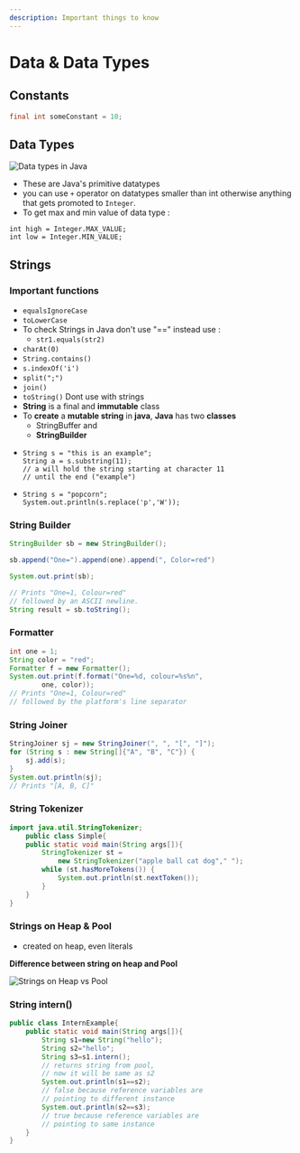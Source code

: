 ```yaml
---
description: Important things to know
---
```


# Data & Data Types

## Constants

```java
final int someConstant = 10;
```

## Data Types

![Data types in Java](https://github.com/dev117uday/notes-md/tree/98c2402e12da0ee715fd9e3642096d7e7ebf63ec/.gitbook/assets/image%20%281%29.png)

* These are Java's primitive datatypes
* you can use `+` operator on datatypes smaller than int otherwise anything that gets promoted to `Integer`.
* To get max and min value of data type :  

```text
int high = Integer.MAX_VALUE;
int low = Integer.MIN_VALUE;
```

## Strings

### Important functions

* `equalsIgnoreCase`
* `toLowerCase`
* To check Strings in Java don't use "==" instead use : 
  * `str1.equals(str2)`
* `charAt(0)`
* `String.contains()`
* `s.indexOf('i')`
* `split(";")`
* `join()`
* `toString()`  Dont use with strings
* **String** is a final and **immutable** class
* To **create** a **mutable string** in **java**, **Java** has two **classes** 
  * StringBuffer and 
  * **StringBuilder**
* ```text
  String s = "this is an example";
  String a = s.substring(11); 
  // a will hold the string starting at character 11 
  // until the end ("example")
  ```
* ```text
  String s = "popcorn";
  System.out.println(s.replace('p','W'));
  ```

### String Builder

```java
StringBuilder sb = new StringBuilder();

sb.append("One=").append(one).append(", Color=red")

System.out.print(sb);

// Prints "One=1, Colour=red" 
// followed by an ASCII newline.
String result = sb.toString();
```

### Formatter

```java
int one = 1;
String color = "red";
Formatter f = new Formatter();
System.out.print(f.format("One=%d, colour=%s%n",
        one, color));
// Prints "One=1, Colour=red" 
// followed by the platform's line separator
```

### String Joiner

```java
StringJoiner sj = new StringJoiner(", ", "[", "]");
for (String s : new String[]{"A", "B", "C"}) {
    sj.add(s);
}
System.out.println(sj);
// Prints "[A, B, C]"
```

### String Tokenizer

```java
import java.util.StringTokenizer;
    public class Simple{
    public static void main(String args[]){
        StringTokenizer st = 
            new StringTokenizer("apple ball cat dog"," ");
        while (st.hasMoreTokens()) {
            System.out.println(st.nextToken());
        }
    }
}
```

### Strings on Heap & Pool

* created on heap, even literals

**Difference between string on heap and Pool**

![Strings on Heap vs Pool](https://github.com/dev117uday/notes-md/tree/98c2402e12da0ee715fd9e3642096d7e7ebf63ec/.gitbook/assets/image%20%282%29.png)

### String intern\(\)

```java
public class InternExample{  
    public static void main(String args[]){  
        String s1=new String("hello");  
        String s2="hello";  
        String s3=s1.intern();
        // returns string from pool, 
        // now it will be same as s2  
        System.out.println(s1==s2);
        // false because reference variables are 
        // pointing to different instance  
        System.out.println(s2==s3);
        // true because reference variables are 
        // pointing to same instance  
    }
}
```

